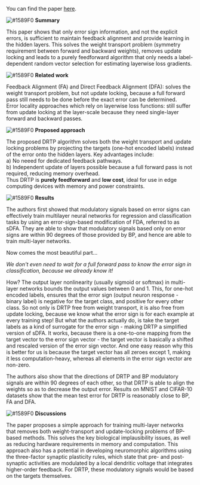 You can find the paper [here](https://arxiv.org/pdf/1909.01311.pdf).

![#1589F0](https://placehold.it/15/1589F0/000000?text=+) **Summary**   

This paper shows that only error sign information, and not the explicit errors, is sufficient to maintain feedback alignment and provide learning in the hidden layers. This solves the weight transport problem (symmetry requirement between forward and backward weights), removes update locking and leads to a purely feedforward algorithm that only needs a label-dependent random vector selection for estimating layerwise loss gradients. 

![#1589F0](https://placehold.it/15/1589F0/000000?text=+) **Related work**   

Feedback Alignment (FA) and Direct Feedback Alignment (DFA): solves the weight transport problem, but not update locking, because a full forward pass still needs to be done before the exact error can be determined.  
Error locality approaches which rely on layerwise loss functions: still suffer from update locking at the layer-scale because they need single-layer forward and backward passes. 

![#1589F0](https://placehold.it/15/1589F0/000000?text=+) **Proposed approach**   

The proposed DRTP algorithm solves both the weight transport and update locking problems by projecting the targets (one-hot encoded labels) instead of the error onto the hidden layers. Key advantages include:  
a) No neeed for dedicated feedback pathways.    
b) Independent update of layers possible because a full forward pass is not required, reducing memory overhead.    
Thus DRTP is **purely feedforward** and **low cost**, ideal for use in edge computing devices with memory and power constraints.

![#1589F0](https://placehold.it/15/1589F0/000000?text=+) **Results** 

The authors first showed that modulatory signals based on error signs can effectively train multilayer neural networks for regression and classification tasks by using an error-sign-based modification of FDA, referred to as sDFA. They are able to show that modulatory signals based only on error signs are within 90 degrees of those provided by BP, and hence are able to train multi-layer networks.  

Now comes the most beautiful part...  

*We don't even need to wait for a full forward pass to know the error sign in classification, because we already know it!*   

How? The output layer nonlinearity (usually sigmoid or softmax) in multi-layer networks bounds the output values between 0 and 1. This, for one-hot encoded labels, ensures that the error sign (output neuron response - binary label) is negative for the target class, and positive for every other class. So not only is DRTP free from weight transport, it is also free from update locking, because we know what the error sign is for each example at every training step! But what the authors actually do, is take the target labels as a kind of surrogate for the error sign - making DRTP a simplified version of sDFA. It works, because there is a one-to-one mapping from the target vector to the error sign vector - the target vector is basically a shifted and rescaled version of the error sign vector. And one easy reason why this is better for us is because the target vector has all zeroes except 1, making it less computation-heavy, whereas all elements in the error sign vector are non-zero.

The authors also show that the directions of DRTP and BP modulatory signals are within 90 degrees of each other, so that DRTP is able to align the weights so as to decrease the output error. Results on MNIST and CIFAR-10 datasets show that the mean test error for DRTP is reasonably close to BP, FA and DFA. 

![#1589F0](https://placehold.it/15/1589F0/000000?text=+) **Discussions**  

The paper proposes a simple approach for training multi-layer networks that removes both weight-transport and update-locking problems of BP-based methods. This solves the key biological implausibility issues, as well as reducing hardware requirements in memory and computation. This approach also has a potential in developing neuromorphic algorithms using the three-factor synaptic plasticity rules, which state that pre- and post-synaptic activities are modulated by a local dendritic voltage that integrates higher-order feedback. For DRTP, these modulatory signals would be based on the targets themselves.
